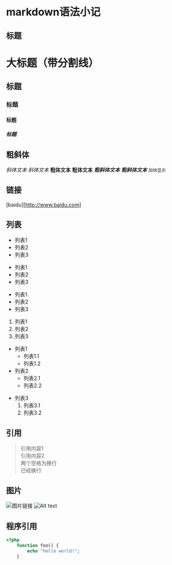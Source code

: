 # markdown语法小记

## 标题    
# 大标题（带分割线）
## 标题
### 标题
#### 标题
##### 标题

## 粗斜体
*斜体文本*    _斜体文本_
**粗体文本**    __粗体文本__
***粗斜体文本***    ___粗斜体文本___
`加块显示`

## 链接
[baidu][http://www.baidu.com]  

## 列表

+ 列表1
+ 列表2
+ 列表3

- 列表1
- 列表2
- 列表3

* 列表1
* 列表2
* 列表3

1. 列表1
2. 列表2
3. 列表3

+ 列表1
    - 列表1.1
    - 列表1.2
+ 列表2
    * 列表2.1
    * 列表2.2
- 列表3
    1. 列表3.1
    2. 列表3.2
    
    
## 引用
> 引用内容1  
> 引用内容2  
> 两个空格为换行  
> 已经换行
    
## 图片
![图片链接](http://www.baidu.com/test.jpg)
![Alt text](https://ss0.bdstatic.com/5aV1bjqh_Q23odCf/static/superman/img/logo/bd_logo1_31bdc765.png "Optional title")

## 程序引用
```php
<?php
    function foo() {
	    echo "hello world!";
    }
```
